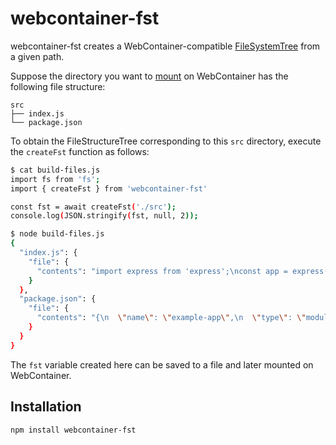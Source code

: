 # webcontainer-fst

webcontainer-fst creates a WebContainer-compatible [FileSystemTree](https://webcontainers.io/api#filesystemtree) from a given path.

Suppose the directory you want to [mount](https://webcontainers.io/api#%E2%96%B8-mount) on WebContainer has the following file structure:

```
src
├── index.js
└── package.json
```

To obtain the FileStructureTree corresponding to this `src` directory, execute the `createFst` function as follows:

```sh
$ cat build-files.js 
import fs from 'fs';
import { createFst } from 'webcontainer-fst'

const fst = await createFst('./src');
console.log(JSON.stringify(fst, null, 2));

$ node build-files.js 
{
  "index.js": {
    "file": {
      "contents": "import express from 'express';\nconst app = express();\nconst port = 3111;\n\napp.get('/', (req, res) => {\n  res.send('Welcome to a WebContainers app! 🥳');\n});\n\napp.listen(port, () => {\n  console.log(`App is live at http://localhost:${port}`);\n});"
    }
  },
  "package.json": {
    "file": {
      "contents": "{\n  \"name\": \"example-app\",\n  \"type\": \"module\",\n  \"dependencies\": {\n    \"express\": \"latest\",\n    \"nodemon\": \"latest\"\n  },\n  \"scripts\": {\n    \"start\": \"nodemon index.js\"\n  }\n}"
    }
  }
}
```

The `fst` variable created here can be saved to a file and later mounted on WebContainer.

## Installation

```sh
npm install webcontainer-fst
```
